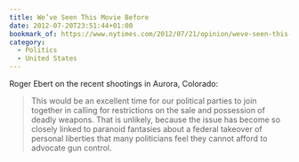 ```yaml
---
title: We’ve Seen This Movie Before
date: 2012-07-20T23:51:44+01:00
bookmark_of: https://www.nytimes.com/2012/07/21/opinion/weve-seen-this-movie-before.html
category:
  - Politics
  - United States
---
```

Roger Ebert on the recent shootings in Aurora, Colorado:

> This would be an excellent time for our political parties to join together in calling for restrictions on the sale and possession of deadly weapons. That is unlikely, because the issue has become so closely linked to paranoid fantasies about a federal takeover of personal liberties that many politicians feel they cannot afford to advocate gun control.
